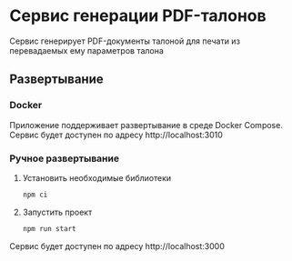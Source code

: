# Сервис генерации PDF-талонов

Сервис генерирует PDF-документы талоной для печати из перевадаемых ему параметров талона

## Развертывание

### Docker

Приложение поддерживает развертывание в среде Docker Compose.
Сервис будет доступен по адресу http://localhost:3010

### Ручное развертывание

1. Установить необходимые библиотеки

   ```bash
   npm ci
   ```
2. Запустить проект

   ```bash
   npm run start
   ```
   
Сервис будет доступен по адресу http://localhost:3000
